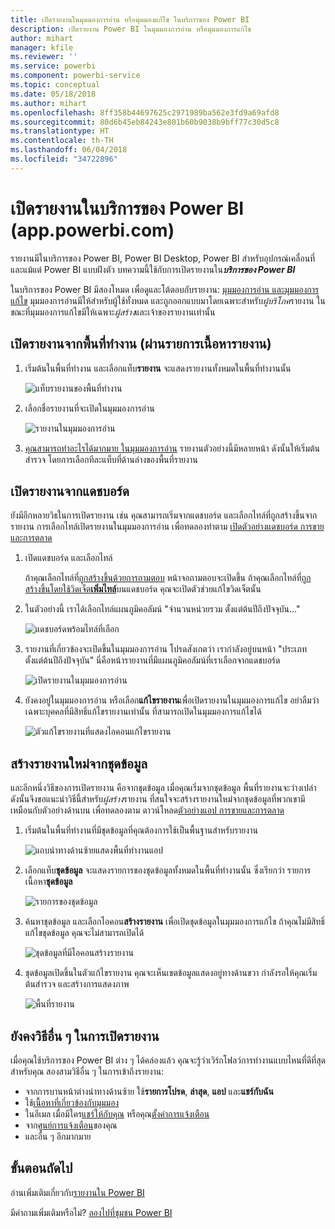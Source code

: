 ```yaml
---
title: เปิดรายงานในมุมมองการอ่าน หรือมุมมองแก้ไข ในบริการของ Power BI
description: เปิดรายงาน Power BI ในมุมมองการอ่าน หรือมุมมองการแก้ไข
author: mihart
manager: kfile
ms.reviewer: ''
ms.service: powerbi
ms.component: powerbi-service
ms.topic: conceptual
ms.date: 05/18/2018
ms.author: mihart
ms.openlocfilehash: 8ff358b44697625c2971989ba562e3fd9a69afd8
ms.sourcegitcommit: 80d6b45eb84243e801b60b9038b9bff77c30d5c8
ms.translationtype: HT
ms.contentlocale: th-TH
ms.lasthandoff: 06/04/2018
ms.locfileid: "34722896"
---
```

# <a name="open-a-report-in-power-bi-service-apppowerbicom"></a>เปิดรายงานในบริการของ Power BI (app.powerbi.com)
รายงานมีในบริการของ Power BI, Power BI Desktop, Power BI สำหรับอุปกรณ์เคลื่อนที่ และแม้แต่ Power BI แบบฝังตัว บทความนี้ใช้กับการเปิดรายงานใน***บริการของ Power BI***

ในบริการของ Power BI มีสองโหมด เพื่อดูและโต้ตอบกับรายงาน: [มุมมองการอ่าน และมุมมองการแก้ไข](service-reading-view-and-editing-view.md) มุมมองการอ่านมีให้สำหรับผู้ใช้ทั้งหมด และถูกออกแบบมาโดยเฉพาะสำหรับ*ผู้บริโภค*รายงาน ในขณะที่มุมมองการแก้ไขมีให้เฉพาะ*ผู้สร้าง*และเจ้าของรายงานเท่านั้น 

## <a name="open-a-report-from-a-workspace-via-the-reports-content-view-list"></a>เปิดรายงานจากพื้นที่ทำงาน (ผ่านรายการเนื้อหา**รายงาน**)

1. เริ่มต้นในพื้นที่ทำงาน และเลือกแท็บ**รายงาน** จะแสดงรายงานทั้งหมดในพื้นที่ทำงานนั้น  
   
   ![แท็บรายงานของพื้นที่ทำงาน](media/service-report-open/power-bi-open-report.png)
2. เลือกชื่อรายงานที่จะเปิดในมุมมองการอ่าน  
   
    ![รายงานในมุมมองการอ่าน](media/service-report-open/power-bi-reading-view.png)
3. [คุณสามารถทำอะไรได้มากมาย ในมุมมองการอ่าน](service-reading-view-and-editing-view.md)  รายงานตัวอย่างนี้มีหลายหน้า ดังนั้นให้เริ่มต้นสำรวจ โดยการเลือกทีละแท็บที่ด้านล่างของพื้นที่รายงาน 

## <a name="open-a-report-from-a-dashboard"></a>เปิดรายงานจากแดชบอร์ด
ยังมีอีกหลายวิธในการเปิดรายงาน เช่น คุณสามารถเริ่มจากแดชบอร์ด และเลือกไทล์ที่ถูกสร้างขึ้นจากรายงาน  การเลือกไทล์เปิดรายงานในมุมมองการอ่าน เพื่อทดลองทำตาม [เปิดตัวอย่างแดชบอร์ด การขายและการตลาด](sample-datasets.md)

1. เปิดแดชบอร์ด และเลือกไทล์

   ถ้าคุณเลือกไทล์ที่[ถูกสร้างขึ้นด้วยการถามตอบ](service-dashboard-pin-tile-from-q-and-a.md) หน้าจอถามตอบจะเปิดขึ้น ถ้าคุณเลือกไทล์ที่[ถูกสร้างขึ้นโดยใช้วิดเจ็ต**เพิ่มไทล์**](service-dashboard-add-widget.md)บนแดชบอร์ด คุณจะเปิดตัวช่วยแก้ไขวิดเจ็ตนั้น  

2.  ในตัวอย่างนี้ เราได้เลือกไทล์แผนภูมิคอลัมน์ "จำนวนหน่วยรวม ตั้งแต่ต้นปีถึงปัจจุบัน..."

    ![แดชบอร์ดพร้อมไทล์ที่เลือก](media/service-report-open/power-bi-dashboard.png)

3.  รายงานที่เกี่ยวข้องจะเปิดขึ้นในมุมมองการอ่าน โปรดสังเกตว่า เรากำลังอยู่บนหน้า "ประเภท ตั้งแต่ต้นปีถึงปัจจุบัน" นี่คือหน้ารายงานที่มีแผนภูมิคอลัมน์ที่เราเลือกจากแดชบอร์ด

    ![เปิดรายงานในมุมมองการอ่าน](media/service-report-open/power-bi-report.png)

4. ยังคงอยู่ในมุมมองการอ่าน หรือเลือก**แก้ไขรายงาน**เพื่อเปิดรายงานในมุมมองการแก้ไข อย่าลืมว่า เฉพาะบุคคลที่มีสิทธิ์แก้ไขรายงานเท่านั้น ที่สามารถเปิดในมุมมองการแก้ไขได้

    ![ตัวแก้ไขรายงานที่แสดงไอคอนแก้ไขรายงาน](media/service-report-open/power-bi-edit-report.png)

## <a name="create-a-brand-new-report-from-a-dataset"></a>สร้างรายงานใหม่จากชุดข้อมูล
และอีกหนึ่งวิธีของการเปิดรายงาน คือจากชุดข้อมูล เมื่อคุณเริ่มจากชุดข้อมูล พื้นที่รายงานจะว่างเปล่า ดังนั้นจึงขอแนะนำวิธีนี้สำหรับ*ผู้สร้าง*รายงาน ที่สนใจจะสร้างรายงานใหม่จากชุดข้อมูลที่พวกเขามี เหมือนกับตัวอย่างด้านบน เพื่อทดลองตาม ดาวน์โหลด[ตัวอย่างแอป การขายและการตลาด](sample-datasets.md)

1. เริ่มต้นในพื้นที่ทำงานที่มีชุดข้อมูลที่คุณต้องการใช้เป็นพื้นฐานสำหรับรายงาน

   ![แถบนำทางด้านซ้ายแสดงพื้นที่ทำงานแอป](media/service-report-open/power-bi-workspace.png)

2. เลือกแท็บ**ชุดข้อมูล** จะแสดงรายการของชุดข้อมูลทั้งหมดในพื้นที่ทำงานนั้น ซึ่งเรียกว่า รายการเนื้อหา**ชุดข้อมูล**
   
   ![รายการของชุดข้อมูล](media/service-report-open/power-bi-dataset.png)

1. ค้นหาชุดข้อมูล และเลือกไอคอน**สร้างรายงาน** เพื่อเปิดชุดข้อมูลในมุมมองการแก้ไข ถ้าคุณไม่มีสิทธิ์แก้ไขชุดข้อมูล คุณจะไม่สามารถเปิดได้ 
   
    ![ชุดข้อมูลที่มีไอคอนสร้างรายงาน](media/service-report-open/power-bi-create-report.png)

3. ชุดข้อมูลเปิดขึ้นในตัวแก้ไขรายงาน คุณจะเห็นเขตข้อมูลแสดงอยู่ทางด้านขวา กำลังรอให้คุณเริ่มต้นสำรวจ และสร้างการแสดงภาพ 

   ![พื้นที่รายงาน](media/service-report-open/power-bi-blank-canvas.png)

##  <a name="still-more-ways-to-open-a-report"></a>ยังคงวิธีอื่น ๆ ในการเปิดรายงาน
เมื่อคุณใช้บริการของ Power BI ต่าง ๆ ได้คล่องแล้ว คุณจะรู้ว่าเวิร์กโฟลว์การทำงานแบบไหนที่ดีที่สุดสำหรับคุณ สองสามวิธีอื่น ๆ ในการเข้าถึงรายงาน:
- จากการบานหน้าต่างนำทางด้านซ้าย ใช้**รายการโปรด**, **ล่าสุด**, **แอป** และ**แชร์กับฉัน** 
- ใช้[เนื้อหาที่เกี่ยวข้องกับมุมมอง](service-related-content.md)
- ในอีเมล เมื่อมีใคร[แชร์ให้กับคุณ](service-share-reports.md) หรือคุณ[ตั้งค่าการแจ้งเตือน](service-set-data-alerts.md)    
- จาก[ศูนย์การแจ้งเตือน](service-notification-center.md)ของคุณ    
- และอื่น ๆ อีกมากมาย

## <a name="next-steps"></a>ขั้นตอนถัดไป
อ่านเพิ่มเติมเกี่ยวกับ[รายงานใน Power BI](service-reports.md)

มีคำถามเพิ่มเติมหรือไม่? [ลองไปที่ชุมชน Power BI](http://community.powerbi.com/)  

